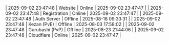 | 2025-09-02 23:47:48 | Website | Online | 2025-09-02 23:47:47 |
| 2025-09-02 23:47:48 | Registration | Online | 2025-09-02 23:47:47 |
| 2025-09-02 23:47:48 | Auth Server | Offline | 2025-08-18 09:33:31 |
| 2025-09-02 23:47:48 | Kezan (PvE) | Offline | 2025-08-03 17:58:02 |
| 2025-09-02 23:47:48 | Gurubashi (PvP) | Offline | 2025-08-23 21:44:06 |
| 2025-09-02 23:47:48 | Cloudflare | Online | 2025-09-02 23:47:47 |
